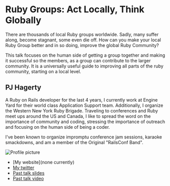 # Ruby Groups: Act Locally, Think Globally

There are thousands of local Ruby groups worldwide.  Sadly, many suffer along, become stagnant, some even die off.  How can you make your local Ruby Group better and in so doing, improve the global Ruby Community?

This talk focuses on the human side of getting a group together and making it successful so the members, as a group can contribute to the larger community.  It is a universally useful guide to improving all parts of the ruby community, starting on a local level.

## PJ Hagerty

A Ruby on Rails developer for the last 4 years, I currently work at Engine Yard for their world class Application Support team.  Additionally, I organize the Western New York Ruby Brigade.  Traveling to conferences and Ruby meet ups around the US and Canada, I like to spread the word on the importance of community and coding, stressing the importance of outreach and focusing on the human side of being a coder.

I've been known to organize impromptu conference jam sessions, karaoke smackdowns, and am a member of the Original "RailsConf Band".

![Profile picture](https://raw.github.com/rubyaustralia/rubyconfau-2013-cfp/master/act_locally_think_globally/profile_picture.jpg)

- [My website](none currently)
- [My twitter](https://twitter.com/aspleenic)
- [Past talk slides](pending)
- [Past talk video](pending)
